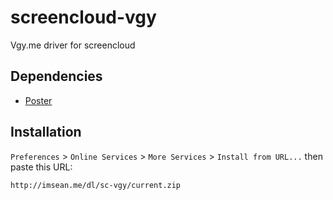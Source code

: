 # screencloud-vgy
Vgy.me driver for screencloud

## Dependencies
* [Poster](https://github.com/JeremyGrosser/python-poster)

## Installation
`Preferences` > `Online Services` > `More Services` > `Install from URL...` then paste this URL:

```
http://imsean.me/dl/sc-vgy/current.zip
```
